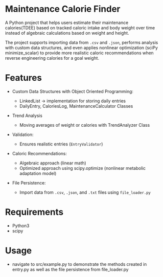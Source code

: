 # Maintenance Calorie Finder

A Python project that helps users estimate their maintenance calories(TDEE) based on tracked caloric intake and body weight over time instead of algebraic calculations based on weight and height.

The project supports importing data from `.csv` and `.json`, performs analysis with custom data structures, and even applies nonlinear optimization (sciPy minimize_scalar) to provide more realistic caloric recommendations when reverse engineering calories for a goal weight.

# Features

- Custom Data Structures with Object Oriented Programming:

  - LinkedList -> implementation for storing daily entries
  - DailyEntry, CaloriesLog, MaintenanceCalculator Classes

- Trend Analysis

  - Moving averages of weight or calories with TrendAnalyzer Class

- Validation:

  - Ensures realistic entries (`EntryValidator`)

- Caloric Recommendations:

  - Algebraic approach (linear math)
  - Optimized approach using scipy.optimize (nonlinear metabolic adaptation model)

- File Persistence:
  - Import data from `.csv`, `.json`, and `.txt` files using `file_loader.py`

# Requirements

- Python3
- scipy

# Usage

- navigate to src/example.py to demonstrate the methods created in entry.py as well as the file persistence from file_loader.py
